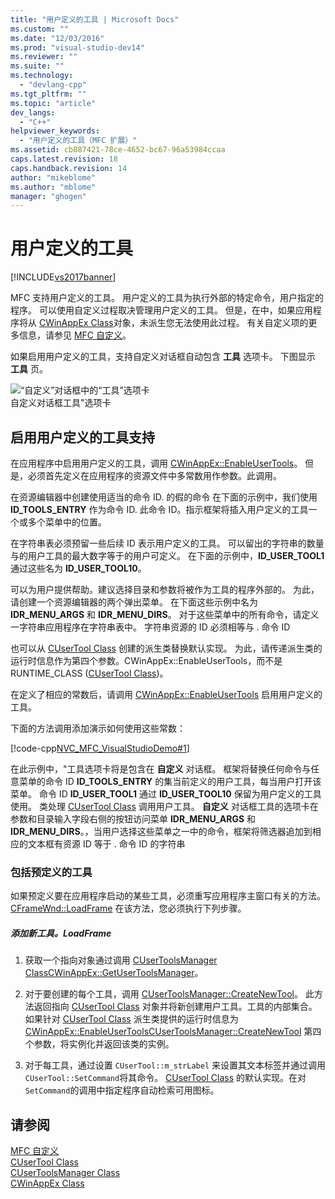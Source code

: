 ```yaml
---
title: "用户定义的工具 | Microsoft Docs"
ms.custom: ""
ms.date: "12/03/2016"
ms.prod: "visual-studio-dev14"
ms.reviewer: ""
ms.suite: ""
ms.technology: 
  - "devlang-cpp"
ms.tgt_pltfrm: ""
ms.topic: "article"
dev_langs: 
  - "C++"
helpviewer_keywords: 
  - "用户定义的工具（MFC 扩展）"
ms.assetid: cb887421-78ce-4652-bc67-96a53984ccaa
caps.latest.revision: 18
caps.handback.revision: 14
author: "mikeblome"
ms.author: "mblome"
manager: "ghogen"
---
```

# 用户定义的工具
[!INCLUDE[vs2017banner](../assembler/inline/includes/vs2017banner.md)]

MFC 支持用户定义的工具。  用户定义的工具为执行外部的特定命令，用户指定的程序。  可以使用自定义过程取决管理用户定义的工具。  但是，在中，如果应用程序将从 [CWinAppEx Class](../mfc/reference/cwinappex-class.md)对象，未派生您无法使用此过程。  有关自定义项的更多信息，请参见 [MFC 自定义](../mfc/customization-for-mfc.md)。  
  
 如果启用用户定义的工具，支持自定义对话框自动包含 **工具** 选项卡。  下图显示 **工具** 页。  
  
 ![“自定义”对话框中的“工具”选项卡](../mfc/media/custdialogboxtoolstab.png "CustDialogBoxToolsTab")  
自定义对话框工具"选项卡  
  
## 启用用户定义的工具支持  
 在应用程序中启用用户定义的工具，调用 [CWinAppEx::EnableUserTools](../Topic/CWinAppEx::EnableUserTools.md)。  但是，必须首先定义在应用程序的资源文件中多常数用作参数。此调用。  
  
 在资源编辑器中创建使用适当的命令 ID. 的假的命令  在下面的示例中，我们使用 **ID\_TOOLS\_ENTRY** 作为命令 ID.  此命令 ID。指示框架将插入用户定义的工具一个或多个菜单中的位置。  
  
 在字符串表必须预留一些后续 ID 表示用户定义的工具。  可以留出的字符串的数量与的用户工具的最大数字等于的用户可定义。  在下面的示例中，**ID\_USER\_TOOL1** 通过这些名为 **ID\_USER\_TOOL10**。  
  
 可以为用户提供帮助。建议选择目录和参数将被作为工具的程序外部的。  为此，请创建一个资源编辑器的两个弹出菜单。  在下面这些示例中名为 **IDR\_MENU\_ARGS** 和 **IDR\_MENU\_DIRS**。  对于这些菜单中的所有命令，请定义一字符串应用程序在字符串表中。  字符串资源的 ID 必须相等与 . 命令 ID  
  
 也可以从 [CUserTool Class](../mfc/reference/cusertool-class.md) 创建的派生类替换默认实现。  为此，请传递派生类的运行时信息作为第四个参数。CWinAppEx::EnableUserTools，而不是 RUNTIME\_CLASS \([CUserTool Class](../mfc/reference/cusertool-class.md)\)。  
  
 在定义了相应的常数后，请调用 [CWinAppEx::EnableUserTools](../Topic/CWinAppEx::EnableUserTools.md) 启用用户定义的工具。  
  
 下面的方法调用添加演示如何使用这些常数：  
  
 [!code-cpp[NVC_MFC_VisualStudioDemo#1](../mfc/codesnippet/CPP/user-defined-tools_1.cpp)]  
  
 在此示例中，"工具选项卡将是包含在 **自定义** 对话框。  框架将替换任何命令与任意菜单的命令 ID **ID\_TOOLS\_ENTRY** 的集当前定义的用户工具，每当用户打开该菜单。  命令 ID **ID\_USER\_TOOL1** 通过 **ID\_USER\_TOOL10** 保留为用户定义的工具使用。  类处理 [CUserTool Class](../mfc/reference/cusertool-class.md) 调用用户工具。  **自定义** 对话框工具的选项卡在参数和目录输入字段右侧的按钮访问菜单 **IDR\_MENU\_ARGS** 和 **IDR\_MENU\_DIRS**。，当用户选择这些菜单之一中的命令，框架将筛选器追加到相应的文本框有资源 ID 等于 . 命令 ID 的字符串  
  
### 包括预定义的工具  
 如果预定义要在应用程序启动的某些工具，必须重写应用程序主窗口有关的方法。[CFrameWnd::LoadFrame](../Topic/CFrameWnd::LoadFrame.md) 在该方法，您必须执行下列步骤。  
  
##### 添加新工具。LoadFrame  
  
1.  获取一个指向对象通过调用 [CUserToolsManager Class](../mfc/reference/cusertoolsmanager-class.md)[CWinAppEx::GetUserToolsManager](../Topic/CWinAppEx::GetUserToolsManager.md)。  
  
2.  对于要创建的每个工具，调用 [CUserToolsManager::CreateNewTool](../Topic/CUserToolsManager::CreateNewTool.md)。  此方法返回指向 [CUserTool Class](../mfc/reference/cusertool-class.md) 对象并将新创建用户工具。工具的内部集合。  如果针对 [CUserTool Class](../mfc/reference/cusertool-class.md) 派生类提供的运行时信息为 [CWinAppEx::EnableUserTools](../Topic/CWinAppEx::EnableUserTools.md)[CUserToolsManager::CreateNewTool](../Topic/CUserToolsManager::CreateNewTool.md) 第四个参数，将实例化并返回该类的实例。  
  
3.  对于每工具，通过设置 `CUserTool::m_strLabel` 来设置其文本标签并通过调用 `CUserTool::SetCommand`将其命令。  [CUserTool Class](../mfc/reference/cusertool-class.md) 的默认实现。在对 `SetCommand`的调用中指定程序自动检索可用图标。  
  
## 请参阅  
 [MFC 自定义](../mfc/customization-for-mfc.md)   
 [CUserTool Class](../mfc/reference/cusertool-class.md)   
 [CUserToolsManager Class](../mfc/reference/cusertoolsmanager-class.md)   
 [CWinAppEx Class](../mfc/reference/cwinappex-class.md)